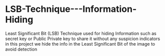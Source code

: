 # LSB-Technique---Information-Hiding
Least Significant Bit (LSB) Technique used for hiding Information such as secret key or Public Private key to share it without any suspicion indicators  in this project we hide the info in the Least Significant Bit of the image to avoid detection
